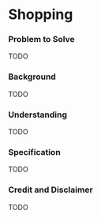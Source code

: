 # Shopping

### Problem to Solve 

TODO

### Background

TODO

### Understanding

TODO

### Specification

TODO

### Credit and Disclaimer

TODO
